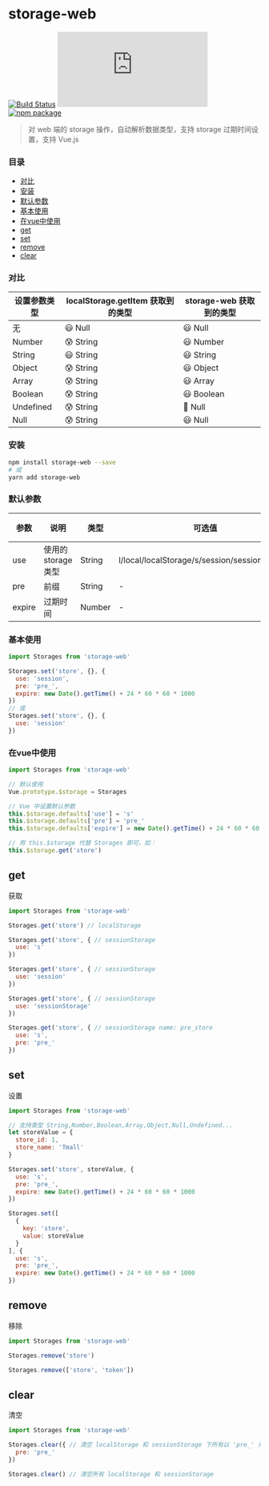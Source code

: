 # storage-web

[![Build Status](https://travis-ci.org/Chooin/storage-web.svg?branch=master)](https://travis-ci.org/Chooin/storage-web)
![JS gzip size](http://img.badgesize.io/https://unpkg.com/storage-web/dist/index.js?compression=gzip&label=gzip%20size:%20JS)
[![npm package](https://img.shields.io/npm/v/storage-web.svg)](https://www.npmjs.org/package/storage-web)

> 对 web 端的 storage 操作，自动解析数据类型，支持 storage 过期时间设置，支持 Vue.js

### 目录

- [对比](#对比)
- [安装](#安装)
- [默认参数](#默认参数)
- [基本使用](#基本使用)
- [在vue中使用](#在vue中使用)
- [get](#get)
- [set](#set)
- [remove](#remove)
- [clear](#clear)

### 对比

设置参数类型 | localStorage.getItem 获取到的类型 | storage-web 获取到的类型
--------- | -------- | --------
无 | 😃 Null | 😃 Null
Number | 😰 String | 😃 Number
String | 😃 String | 😃 String
Object | 😰 String | 😃 Object
Array | 😰 String | 😃 Array
Boolean | 😰 String | 😃 Boolean
Undefined | 😰 String | 🤩 Null
Null | 😰 String | 😃 Null

### 安装
``` sh
npm install storage-web --save
# 或
yarn add storage-web
```

### 默认参数

参数 | 说明 | 类型 | 可选值 | 默认值
--------- | -------- | -------- | -------- | --------
use | 使用的 storage 类型 | String | l/local/localStorage/s/session/sessionStorage | local
pre | 前缀 | String | - | -
expire| 过期时间 | Number | - | -

### 基本使用

``` js
import Storages from 'storage-web'

Storages.set('store', {}, {
  use: 'session',
  pre: 'pre_',
  expire: new Date().getTime() + 24 * 60 * 60 * 1000
})
// 或
Storages.set('store', {}, {
  use: 'session'
})
```

### 在vue中使用

``` js
import Storages from 'storage-web'

// 默认使用
Vue.prototype.$storage = Storages

// Vue 中设置默认参数
this.$storage.defaults['use'] = 's'
this.$storage.defaults['pre'] = 'pre_'
this.$storage.defaults['expire'] = new Date().getTime() + 24 * 60 * 60 * 1000

// 用 this.$storage 代替 Storages 即可，如：
this.$storage.get('store')
```

## get

获取

``` js
import Storages from 'storage-web'

Storages.get('store') // localStorage

Storages.get('store', { // sessionStorage
  use: 's'
})

Storages.get('store', { // sessionStorage
  use: 'session'
})

Storages.get('store', { // sessionStorage
  use: 'sessionStorage'
})

Storages.get('store', { // sessionStorage name: pre_store
  use: 's',
  pre: 'pre_'
})
```

## set

设置

``` js
import Storages from 'storage-web'

// 支持类型 String,Number,Boolean,Array,Object,Null,Undefined...
let storeValue = {
  store_id: 1,
  store_name: 'Tmall'
}

Storages.set('store', storeValue, {
  use: 's',
  pre: 'pre_',
  expire: new Date().getTime() + 24 * 60 * 60 * 1000
})

Storages.set([
  {
    key: 'store',
    value: storeValue
  }
], {
  use: 's',
  pre: 'pre_',
  expire: new Date().getTime() + 24 * 60 * 60 * 1000
})
```

## remove

移除

``` js
import Storages from 'storage-web'

Storages.remove('store')

Storages.remove(['store', 'token'])
```

## clear

清空

``` js
import Storages from 'storage-web'

Storages.clear({ // 清空 localStorage 和 sessionStorage 下所有以 'pre_' 开头的
  pre: 'pre_'
})

Storages.clear() // 清空所有 localStorage 和 sessionStorage
```
